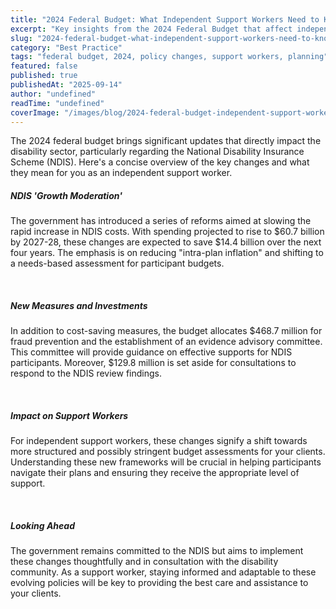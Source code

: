 ```yaml
---
title: "2024 Federal Budget: What Independent Support Workers Need to Know"
excerpt: "Key insights from the 2024 Federal Budget that affect independent support workers. Understanding changes and planning for the future."
slug: "2024-federal-budget-what-independent-support-workers-need-to-know"
category: "Best Practice"
tags: "federal budget, 2024, policy changes, support workers, planning"
featured: false
published: true
publishedAt: "2025-09-14"
author: "undefined"
readTime: "undefined"
coverImage: "/images/blog/2024-federal-budget-independent-support-workers/hero-image.svg"
---
```


<p>The 2024 federal budget brings significant updates that directly impact the disability sector, particularly regarding the National Disability Insurance Scheme (NDIS). Here's a concise overview of the key changes and what they mean for you as an independent support worker.</p><h5>NDIS 'Growth Moderation'</h5><p>The government has introduced a series of reforms aimed at slowing the rapid increase in NDIS costs. With spending projected to rise to $60.7 billion by 2027-28, these changes are expected to save $14.4 billion over the next four years. The emphasis is on reducing "intra-plan inflation" and shifting to a needs-based assessment for participant budgets.</p><p>‍</p><h5>New Measures and Investments</h5><p>In addition to cost-saving measures, the budget allocates $468.7 million for fraud prevention and the establishment of an evidence advisory committee. This committee will provide guidance on effective supports for NDIS participants. Moreover, $129.8 million is set aside for consultations to respond to the NDIS review findings.</p><p>‍</p><h5>Impact on Support Workers</h5><p>For independent support workers, these changes signify a shift towards more structured and possibly stringent budget assessments for your clients. Understanding these new frameworks will be crucial in helping participants navigate their plans and ensuring they receive the appropriate level of support.</p><p>‍</p><h5>Looking Ahead</h5><p>The government remains committed to the NDIS but aims to implement these changes thoughtfully and in consultation with the disability community. As a support worker, staying informed and adaptable to these evolving policies will be key to providing the best care and assistance to your clients.</p><p>‍</p>